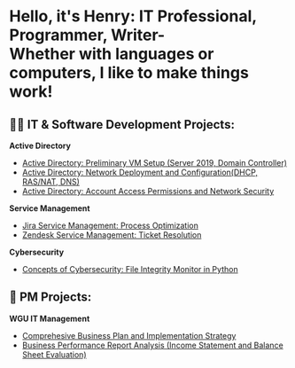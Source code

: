 <h1><h1>Hello, it's Henry: IT Professional, Programmer, Writer-<br/>
Whether with languages or computers, I like to make things work!</br></h1>

<h2>👨‍💻 IT & Software Development Projects:</h2>

<b>Active Directory</b>
- [Active Directory: Preliminary VM Setup (Server 2019, Domain Controller)](https://github.com/henrykim-projects/activedirectory_setup)
- [Active Directory: Network Deployment and Configuration(DHCP, RAS/NAT, DNS)](https://github.com/henrykim-projects/activedirectory_config)
- [Active Directory: Account Access Permissions and Network Security]()


<b>Service Management</b>
- [Jira Service Management: Process Optimization](https://github.com/henrykim-projects/zendesk_sampleticket.git)
- [Zendesk Service Management: Ticket Resolution](https://github.com/henrykim-projects/zendesk_sampleticket.git)


<b>Cybersecurity</b>
- [Concepts of Cybersecurity: File Integrity Monitor in Python](https://github.com/henrykim-projects/file_integrity_monitor.git)

<h2>📅 PM Projects:</h2>

<b>WGU IT Management</b>
  - [Comprehesive Business Plan and Implementation Strategy](https://github.com/henrykim-projects/qft_capstone_hskim.git)
  - [Business Performance Report Analysis (Income Statement and Balance Sheet Evaluation)](https://github.com/henrykim-projects/d361_hskim.git)




